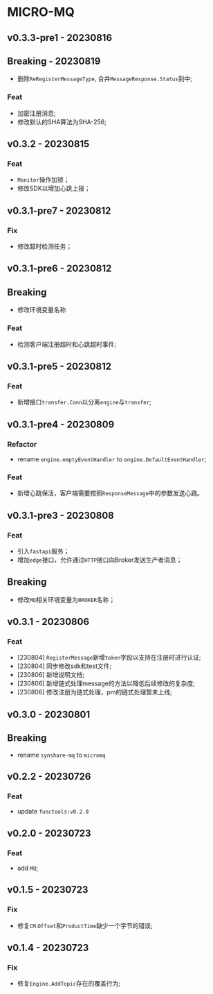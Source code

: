 # MICRO-MQ

## v0.3.3-pre1 - 20230816

## Breaking - 20230819

- 删除`ReRegisterMessageType`, 合并`MessageResponse.Status`到中;

### Feat

- 加密注册消息;
- 修改默认的SHA算法为SHA-256;

## v0.3.2 - 20230815

### Feat

- `Monitor`操作加锁；
- 修改SDK以增加心跳上报；

## v0.3.1-pre7 - 20230812

### Fix

- 修改超时检测任务；

## v0.3.1-pre6 - 20230812

## Breaking

- 修改环境变量名称

### Feat

- 检测客户端注册超时和心跳超时事件;

## v0.3.1-pre5 - 20230812

### Feat

- 新增接口`transfer.Conn`以分离`engine`与`transfer`;

## v0.3.1-pre4 - 20230809

### Refactor

- rename `engine.emptyEventHandler` to `engine.DefaultEventHandler`;

### Feat

- 新增心跳保活，客户端需要按照`ResponseMessage`中的参数发送心跳。

## v0.3.1-pre3 - 20230808

### Feat

- 引入`fastapi`服务；
- 增加`edge`接口，允许通过`HTTP`接口向Broker发送生产者消息；

## Breaking

- 修改`MQ`相关环境变量为`BROKER`名称；

## v0.3.1 - 20230806

### Feat

- [230804] `RegisterMessage`新增`token`字段以支持在注册时进行认证;
- [230804] 同步修改sdk和test文件;
- [230806] 新增说明文档;
- [230806] 新增链式处理message的方法以降低后续修改的复杂度;
- [230806] 修改注册为链式处理，pm的链式处理暂未上线;

## v0.3.0 - 20230801

## Breaking

- rename `synshare-mq` to `micromq`

## v0.2.2 - 20230726

### Feat

- update `functools:v0.2.0`

## v0.2.0 - 20230723

### Feat

- add `MQ`;

## v0.1.5 - 20230723

### Fix

- 修复`CM`.`Offset`和`ProductTime`缺少一个字节的错误;

## v0.1.4 - 20230723

### Fix

- 修复`Engine.AddTopic`存在的覆盖行为;